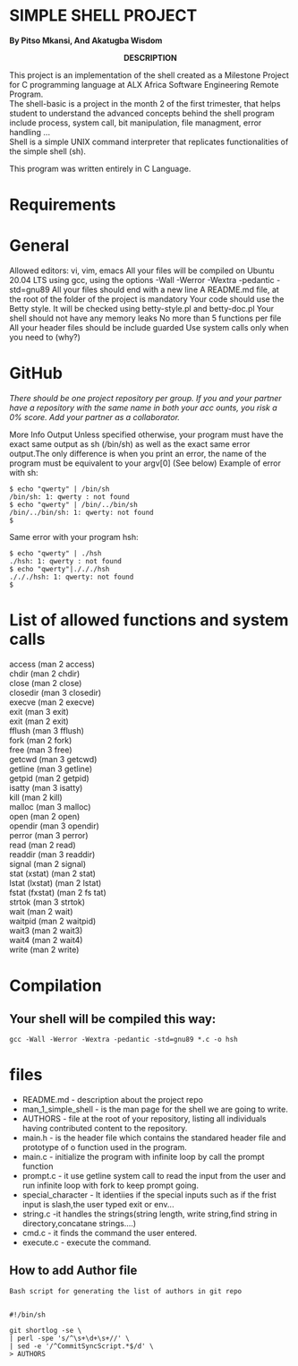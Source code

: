 # SIMPLE SHELL PROJECT 
**By Pitso Mkansi, And Akatugba Wisdom**

<p align="center"> <strong>DESCRIPTION</strong>  </P>
<p align="justified">                                              This project is an implementation of the shell created as a Milestone Project for C programming language at ALX Africa Software Engineering Remote Program. </br>                            The shell-basic is a project in the month 2 of the first trimester, that helps student to understand the advanced                           concepts behind the shell program include process, system call, bit manipulation, file managment, error handling ... </br>      Shell is a simple UNIX command interpreter that replicates functionalities of the simple shell (sh).


This program was written entirely in C Language.                </p>

# Requirements
#  General
Allowed editors: vi, vim, emacs
All your files will be compiled on Ubuntu 20.04 LTS using gcc, using the options -Wall -Werror -Wextra -pedantic -std=gnu89
All your files should end with a new line
A README.md file, at the root of the folder of the project is mandatory
Your code should use the Betty style. 
It will be checked using betty-style.pl and betty-doc.pl
Your shell should not have any memory leaks 
No more than 5 functions per file          
All your header files should be include guarded 
Use system calls only when you need to (why?)          
# GitHub
*There should be one project repository per group. If you and your partner have a repository with the same name in both your acc
ounts, you risk a 0% score. Add your partner as a collaborator.*

More Info
Output                                                          Unless specified otherwise, your program must have the exact same output as sh (/bin/sh) as well as the exact same error output.The only difference is when you print an error, the name of the program must be equivalent to your argv[0] (See below)
Example of error with sh:
```
$ echo "qwerty" | /bin/sh
/bin/sh: 1: qwerty : not found
$ echo "qwerty" | /bin/../bin/sh
/bin/../bin/sh: 1: qwerty: not found
$
```
Same error with your program hsh:
```
$ echo "qwerty" | ./hsh
./hsh: 1: qwerty : not found
$ echo "qwerty"|./././hsh
./././hsh: 1: qwerty: not found
$
```
# List of allowed functions and system calls
access (man 2 access)</br>
chdir (man 2 chdir)</br>
close (man 2 close)</br>
closedir (man 3 closedir)</br>
execve (man 2 execve)</br>
exit (man 3 exit)</br>
exit (man 2 exit)</br>
fflush (man 3 fflush)</br>
fork (man 2 fork)</br>
free (man 3 free)</br>
getcwd (man 3 getcwd)</br>
getline (man 3 getline)</br>
getpid (man 2 getpid)</br>
isatty (man 3 isatty)</br>
kill (man 2 kill)</br>
malloc (man 3 malloc)</br>
open (man 2 open)</br>
opendir (man 3 opendir)</br>
perror (man 3 perror)</br>
read (man 2 read)</br>
readdir (man 3 readdir)</br>
signal (man 2 signal)</br>
stat (xstat) (man 2 stat)</br>
lstat (lxstat) (man 2 lstat)</br>
fstat (fxstat) (man 2 fs tat)</br>
strtok (man 3 strtok)</br>
wait (man 2 wait)</br>
waitpid (man 2 waitpid)</br>
wait3 (man 2 wait3)</br>
wait4 (man 2 wait4)</br>
write (man 2 write)</br>

# Compilation
## Your shell will be compiled this way:

`gcc -Wall -Werror -Wextra -pedantic -std=gnu89 *.c -o hsh`

# files
- README.md - description about the project repo
- man_1_simple_shell - is the man page for the shell we are going to write.
- AUTHORS - file at the  root of your repository, listing all individuals having contributed content to the repository.
- main.h - is the header file which contains the standared header file and prototype of o function used in the program.
- main.c - initialize the program with infinite loop by call the prompt function  
- prompt.c - it use getline system call to read the input from the user and run infinite loop with fork to keep prompt going.
- special_character - It identiies if the special inputs such as if the frist input is slash,the user typed exit or env...   
- string.c -it handles the strings(string length, write string,find string in directory,concatane strings....) 
- cmd.c - it finds the command the user entered.
- execute.c - execute the command.

## How to add Author file
`Bash script for generating the list of authors in git repo`
```

#!/bin/sh

git shortlog -se \
| perl -spe 's/^\s+\d+\s+//' \
| sed -e '/^CommitSyncScript.*$/d' \
> AUTHORS
